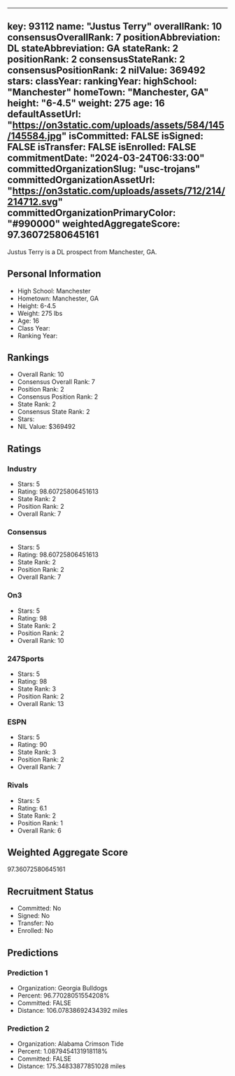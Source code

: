 ---
  key: 93112
  name: "Justus Terry"
  overallRank: 10
  consensusOverallRank: 7
  positionAbbreviation: DL
  stateAbbreviation: GA
  stateRank: 2
  positionRank: 2
  consensusStateRank: 2
  consensusPositionRank: 2
  nilValue: 369492
  stars: 
  classYear: 
  rankingYear: 
  highSchool: "Manchester"
  homeTown: "Manchester, GA"
  height: "6-4.5"
  weight: 275
  age: 16
  defaultAssetUrl: "https://on3static.com/uploads/assets/584/145/145584.jpg"
  isCommitted: FALSE
  isSigned: FALSE
  isTransfer: FALSE
  isEnrolled: FALSE
  commitmentDate: "2024-03-24T06:33:00"
  committedOrganizationSlug: "usc-trojans"
  committedOrganizationAssetUrl: "https://on3static.com/uploads/assets/712/214/214712.svg"
  committedOrganizationPrimaryColor: "#990000"
  weightedAggregateScore: 97.36072580645161
  ---
  
  Justus Terry is a DL prospect from Manchester, GA.
  
  ## Personal Information
  - High School: Manchester
  - Hometown: Manchester, GA
  - Height: 6-4.5
  - Weight: 275 lbs
  - Age: 16
  - Class Year: 
  - Ranking Year: 
  
  ## Rankings
  - Overall Rank: 10
  - Consensus Overall Rank: 7
  - Position Rank: 2
  - Consensus Position Rank: 2
  - State Rank: 2
  - Consensus State Rank: 2
  - Stars: 
  - NIL Value: $369492
  
  ## Ratings
  
  ### Industry
  - Stars: 5
  - Rating: 98.60725806451613
  - State Rank: 2
  - Position Rank: 2
  - Overall Rank: 7
  
  ### Consensus
  - Stars: 5
  - Rating: 98.60725806451613
  - State Rank: 2
  - Position Rank: 2
  - Overall Rank: 7
  
  ### On3
  - Stars: 5
  - Rating: 98
  - State Rank: 2
  - Position Rank: 2
  - Overall Rank: 10
  
  ### 247Sports
  - Stars: 5
  - Rating: 98
  - State Rank: 3
  - Position Rank: 2
  - Overall Rank: 13
  
  ### ESPN
  - Stars: 5
  - Rating: 90
  - State Rank: 3
  - Position Rank: 2
  - Overall Rank: 7
  
  ### Rivals
  - Stars: 5
  - Rating: 6.1
  - State Rank: 2
  - Position Rank: 1
  - Overall Rank: 6
  
  ## Weighted Aggregate Score
  97.36072580645161
  
  ## Recruitment Status
  - Committed: No
  - Signed: No
  - Transfer: No
  - Enrolled: No
  
  
  
  ## Predictions
  
  ### Prediction 1
  - Organization: Georgia Bulldogs
  - Percent: 96.77028051554208%
  - Committed: FALSE
  - Distance: 106.07838692434392 miles
  
  ### Prediction 2
  - Organization: Alabama Crimson Tide
  - Percent: 1.0879454131918118%
  - Committed: FALSE
  - Distance: 175.34833877851028 miles
  